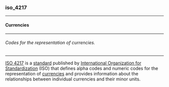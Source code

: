 ### iso_4217



------
#### Currencies



------
###### Codes for the representation of currencies.



------
[ISO 4217](https://en.wikipedia.org/wiki/ISO_4217) is a [standard](https://en.wikipedia.org/wiki/Standardization "Standardization") published by [International Organization for Standardization](https://en.wikipedia.org/wiki/International_Organization_for_Standardization "International Organization for Standardization") (ISO) that defines alpha codes and numeric codes for the representation of [currencies](https://en.wikipedia.org/wiki/Currency "Currency") and provides information about the relationships between individual currencies and their minor units.